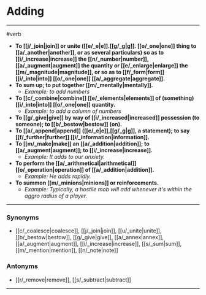 # Adding
---
#verb
- **To [[j/_join|join]] or unite ([[e/_e|e]].[[g/_g|g]]. [[o/_one|one]] thing to [[a/_another|another]], or as several particulars) so as to [[i/_increase|increase]] the [[n/_number|number]], [[a/_augment|augment]] the quantity or [[e/_enlarge|enlarge]] the [[m/_magnitude|magnitude]], or so as to [[f/_form|form]] [[i/_into|into]] [[o/_one|one]] [[a/_aggregate|aggregate]].**
- **To sum up; to put together [[m/_mentally|mentally]].**
	- _Example: to add numbers_
- **To [[c/_combine|combine]] [[e/_elements|elements]] of (something) [[i/_into|into]] [[o/_one|one]] quantity.**
	- _Example: to add a column of numbers_
- **To [[g/_give|give]] by way of [[i/_increased|increased]] possession (to someone); to [[b/_bestow|bestow]] (on).**
- **To [[a/_append|append]] ([[e/_e|e]],[[g/_g|g]], a statement); to say [[f/_further|further]] [[i/_information|information]].**
- **To [[m/_make|make]] an [[a/_addition|addition]]; to [[a/_augment|augment]]; to [[i/_increase|increase]].**
	- _Example: It adds to our anxiety._
- **To perform the [[a/_arithmetical|arithmetical]] [[o/_operation|operation]] of [[a/_addition|addition]].**
	- _Example: He adds rapidly._
- **To summon [[m/_minions|minions]] or reinforcements.**
	- _Example: Typically, a hostile mob will add whenever it's within the aggro radius of a player._
---
### Synonyms
- [[c/_coalesce|coalesce]], [[j/_join|join]], [[u/_unite|unite]], [[b/_bestow|bestow]], [[g/_give|give]], [[a/_annex|annex]], [[a/_augment|augment]], [[i/_increase|increase]], [[s/_sum|sum]], [[m/_mention|mention]], [[n/_note|note]]
### Antonyms
- [[r/_remove|remove]], [[s/_subtract|subtract]]
---
